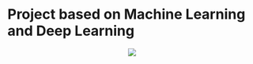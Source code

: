 # Project based on Machine Learning and Deep Learning

<p align="center">
  <img src="https://ik.imagekit.io/upgrad1/marketing-platform-assets/sprites%2Fimages/ui_ux__1682073837970.png?tr=w-400,q-70" />
</p>
